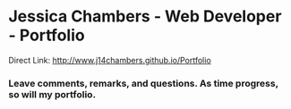 # Jessica Chambers - Web Developer - Portfolio

Direct Link:
      http://www.j14chambers.github.io/Portfolio
      


### Leave comments, remarks, and questions. As time progress, so will my portfolio.
